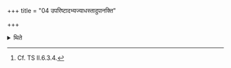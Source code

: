 +++
title = "04 उपरिष्टादभ्यज्याधस्तादुपानक्ति"

+++

<details><summary>थिते</summary>

4. Having besmeard (ghee to the sacrificial bread) on the upper side he besmears it on the lower side[^1] (without turning it upside down).  

[^1]: Cf. TS II.6.3.4.
</details>
